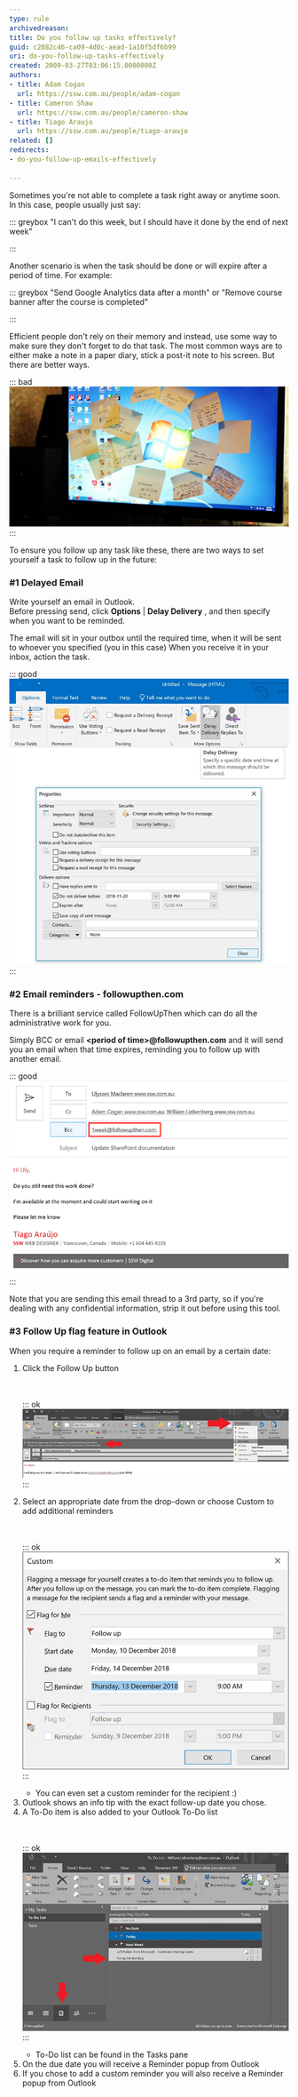 ```yaml
---
type: rule
archivedreason: 
title: Do you follow up tasks effectively?
guid: c2082c46-ca09-4d0c-aead-1a10f5df6b99
uri: do-you-follow-up-tasks-effectively
created: 2009-03-27T03:06:15.0000000Z
authors:
- title: Adam Cogan
  url: https://ssw.com.au/people/adam-cogan
- title: Cameron Shaw
  url: https://ssw.com.au/people/cameron-shaw
- title: Tiago Araujo
  url: https://ssw.com.au/people/tiago-araujo
related: []
redirects:
- do-you-follow-up-emails-effectively

---
```


Sometimes you're not able to complete a task right away or anytime soon. In this case, people usually just say:

::: greybox
"I can't do this week, but I should have it done by the end of next week"

:::

Another scenario is when the task should be done or will expire after a period of time. For example:

::: greybox
"Send Google Analytics data after a month" or "Remove course banner after the course is completed"

:::

Efficient people don't rely on their memory and instead, use some way to make sure they don't forget to do that task. The most common ways are to either make a note in a paper diary, stick a post-it note to his screen. But there are better ways.

<!--endintro-->


::: bad  
![Figure: Bad example - using stick notes](postit-screen.jpg)  
:::

To ensure you follow up any task like these, there are two ways to set yourself a task to follow up in the future:

### #1 Delayed Email <br>   


Write yourself an email in Outlook.     
Before pressing send, click      **Options** |      **Delay Delivery** , and then specify when you want to be reminded.

The email will sit in your outbox until the required time, when it will be sent to whoever you specified (you in this case)
When you receive it in your inbox, action the task.


::: good  
![Figure: Good example - Use delayed email on Outlook](delay-emails-outlook.jpg)  
:::

### #2 Email reminders - followupthen.com <br>   


There is a brilliant service called FollowUpThen which can do all the administrative work for you.

Simply BCC or email      **&lt;period of time&gt;@followupthen.com** and it will send you an email when that time expires, reminding you to follow up with another email.


::: good  
![Figure: Good example -  Use        1week@followupthen.com to be reminded of this email in one week](FollowUpThen.jpg)  
:::



Note that you are sending this email thread to a 3rd party, so if you're dealing with any confidential information, strip it out before using this tool.

### #3 Follow Up flag feature in Outlook

When you require a reminder to follow up on an email by a certain date:



1. Click the Follow Up button <br>      <dl class="image"><br><br>::: ok  <br>![Figure: Set a follow-up date](followup1.jpg)  <br>:::<br></dl>
2. Select an appropriate date from the drop-down or choose Custom to add additional reminders <br>         <dl class="image"><br><br>::: ok  <br>![Figure: Add an additional reminder to follow up](followup2.jpg)  <br>:::<br></dl>
    * You can even set a custom reminder for the recipient :)
3. Outlook shows an info tip with the exact follow-up date you chose.
4. A To-Do item is also added to your Outlook To-Do list <br>      <dl class="image"><br><br>::: ok  <br>![Figure: An item is added to your To-Do list](followup3.jpg)  <br>:::<br></dl>
    * To-Do list can be found in the Tasks pane
5. On the due date you will receive a Reminder popup from Outlook
6. If you chose to add a custom reminder you will also receive a Reminder popup from Outlook
